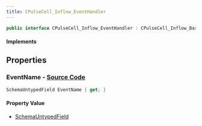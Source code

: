 ```yaml
---
title: CPulseCell_Inflow_EventHandler
---
```


```csharp
public interface CPulseCell_Inflow_EventHandler : CPulseCell_Inflow_BaseEntrypoint, CPulseCell_BaseFlow, CPulseCell_Base, ISchemaClass<CPulseCell_Base>, ISchemaClass<CPulseCell_BaseFlow>, ISchemaClass<CPulseCell_Inflow_BaseEntrypoint>, ISchemaClass<CPulseCell_Inflow_EventHandler>, ISchemaField, ISchemaClass, INativeHandle
```

#### Implements

## Properties

### **EventName** - [Source Code](https://github.com/swiftly-solution/swiftlys2/blob/main/managed/src/SwiftlyS2.Generated/Schemas/Interfaces/CPulseCell_Inflow_EventHandler.cs#L17)

```csharp
SchemaUntypedField EventName { get; }
```

#### Property Value

- [SchemaUntypedField](/docs/api/shared/schemas/schemauntypedfield)

